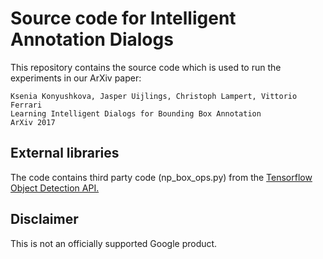 # Source code for Intelligent Annotation Dialogs

This repository contains the source code which is used to run the experiments in
our ArXiv paper:

```
Ksenia Konyushkova, Jasper Uijlings, Christoph Lampert, Vittorio Ferrari
Learning Intelligent Dialogs for Bounding Box Annotation
ArXiv 2017
```


## External libraries

The code contains third party code (np_box_ops.py) from the [Tensorflow Object
Detection
API.](https://github.com/tensorflow/models/tree/master/research/object_detection)


## Disclaimer

This is not an officially supported Google product.
